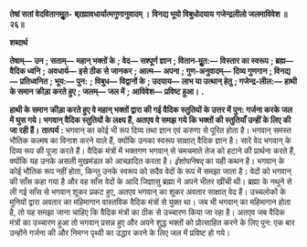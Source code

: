 **तेषां सतां वेदवितानमूॢत-** **ब्र्रह्मावधार्यात्मगुणानुवादम् ।** **विनद्य भूयो विबुधोदयाय** **गजेन्द्रलीलो जलमाविवेश ॥ २६॥** 

**शब्दार्थ** 

**तेषाम्—** **उन** **; सताम्—** **महान् भक्तों के** **; वेद—** **सश्पूर्ण ज्ञान** **; वितान-मूॢत:—** **विस्तार का स्वरूप** **; ब्रह्म—** **वैदिक ध्वनि** **;** **अवधार्य—** **इसे ठीक से जानकर** **; आत्म—** **अपना** **; गुण-अनुवादम्—** **दिव्य गुणगान** **; विनद्य—** **प्रतिध्वनित** **; भूय:—** **पुन:** **;** **विबुध—** **विद्वानों के** **; उदयाय—** **लाभ या उत्थान् हेतु** **; गजेन्द्र-लील:—** **हाथी के समान क्रीड़ा करते हुए** **; जलम्—** **जल में** **;** **आविवेश—** **प्रविष्ट हुआ।** **.** 

**हाथी के समान क्रीड़ा करते हुए वे महान् भक्तों द्वारा की गई वैदिक स्तुतियों के उत्तर में** **पुन: गर्जना करके जल में घुस गये। भगवान् वैदिक स्तुतियों के लक्ष्य हैं, अतएव वे समझ गये** **कि भक्तों की स्तुतियाँ उन्हीं के लिए की जा रही हैं।** **तात्पर्य :** भगवान् का कोई भी रूप दिव्य तथा ज्ञान एवं करुणा से पूरित होता है। भगवान् समस्त भौतिक कल्मष का विनाश करने वाले हैं, क्योंकि उनका स्वरूप साक्षात् वैदिक ज्ञान है। सारे वेद भगवान् के दिव्य रूप की पूजा करते हैं। वैदिक मंत्रों में भक्तगण भगवान् से चमचमाते तेज को हटाने की प्रार्थना करते हैं, क्योंकि यह उनके असली मुखमंडल को आच्छादित करता है। *ईशोपनिषद्* का यही कथन है। भगवान् के कोई भौतिक रूप नहीं होता, किन्तु उनके स्वरूप को सदैव वेदों के रूप में समझा जाता है। वेदों को भगवान् की साँस कहा गया है और वह साँस वेदों के आदि जिज्ञासु ब्रह्मा ने अपने भीतर खींची थी। ब्रह्मा के नथुने से ली गई साँस से भगवान् शूकर प्रकट हुए, अतएव भगवान् का शूकर अवतार साक्षात् वेद हैं। उच्चलोकों के मुनियों द्वारा अवतार का महिमागान वास्तविक वैदिक मंत्रों से युक्त था। जब भी भगवान् का महिमागान होता है, तो यह समझा जाना चाहिए कि वैदिक मंत्रों का ठीक से उच्चारण किया जा रहा है। अतएव जब वैदिक मंत्रों का उच्चारण हुआ तो भगवान् प्रसन्न हुए और अपने शुद्ध भक्तों को प्रोत्साहित करने के लिए पुन: एक बार उन्होंने गर्जना की और निमग्न पृथ्वी का उद्धार करने के लिए जल में प्रविष्ट हो गये।  